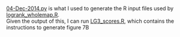 ###  
[04-Dec-2014.py](https://github.com/dvalenzano/Interactive-Sessions/blob/master/04-Dec-2014.py) is what I used to generate the R input files used by [logrank_wholemap.R](https://github.com/dvalenzano/R-sessions/blob/master/logrank_wholemap.R).  
Given the output of this, I can run [LG3_scores.R](https://github.com/dvalenzano/Fig7/blob/master/Fig7B/LG3_scores.R), which contains the instructions to generate figure 7B

